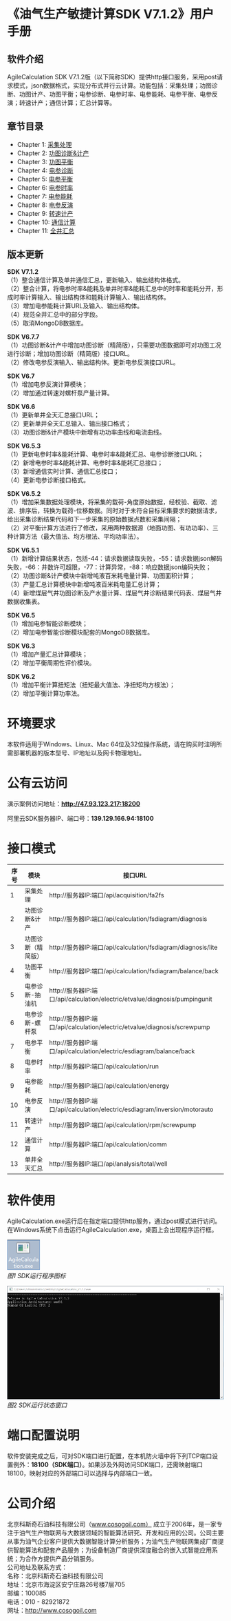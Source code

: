 # 《油气生产敏捷计算SDK V7.1.2》用户手册

## 软件介绍 

AgileCalculation SDK V7.1.2版（以下简称SDK）提供http接口服务，采用post请求模式，json数据格式，实现分布式并行云计算。功能包括：采集处理；功图诊断、功图计产、功图平衡；电参诊断、电参时率、电参能耗、电参平衡、电参反演；转速计产；通信计算；汇总计算等。

## 章节目录

* Chapter 1: [采集处理](https://github.com/cosog-chentr/acmd/blob/master/Chapter1/Chapter1.md)
* Chapter 2: [功图诊断&计产](https://github.com/cosog-chentr/acmd/blob/master/Chapter2/Chapter2.md)
* Chapter 3: [功图平衡](https://github.com/cosog-chentr/acmd/blob/master/Chapter3/Chapter3.md)
* Chapter 4: [电参诊断](https://github.com/cosog-chentr/acmd/blob/master/Chapter4/Chapter4.md)
* Chapter 5: [电参平衡](https://github.com/cosog-chentr/acmd/blob/master/Chapter5/Chapter5.md)
* Chapter 6: [电参时率](https://github.com/cosog-chentr/acmd/blob/master/Chapter6/Chapter6.md)
* Chapter 7: [电参能耗](https://github.com/cosog-chentr/acmd/blob/master/Chapter7/Chapter7.md)
* Chapter 8: [电参反演](https://github.com/cosog-chentr/acmd/blob/master/Chapter8/Chapter8.md)
* Chapter 9: [转速计产](https://github.com/cosog-chentr/acmd/blob/master/Chapter9/Chapter9.md)
* Chapter 10: [通信计算](https://github.com/cosog-chentr/acmd/blob/master/Chapter10/Chapter10.md)
* Chapter 11: [全井汇总](https://github.com/cosog-chentr/acmd/blob/master/Chapter11/Chapter11.md)

## 版本更新

**SDK V7.1.2**  
（1）整合通信计算及单井通信汇总，更新输入、输出结构体格式。  
（2）整合计算，将电参时率&能耗及单井时率&能耗汇总中的时率和能耗分开，形成时率计算输入、输出结构体和能耗计算输入、输出结构体。   
（3）增加电参能耗计算URL及输入、输出结构体。  
（4）规范全井汇总中的部分字段。  
（5）取消MongoDB数据库。  

**SDK V6.7.7**  
（1）功图诊断&计产中增加功图诊断（精简版），只需要功图数据即可对功图工况进行诊断；增加功图诊断（精简版）接口URL。  
（2）修改电参反演输入、输出结构体。更新电参反演接口URL。  

**SDK V6.7**  
（1）增加电参反演计算模块；  
（2）增加通过转速对螺杆泵产量计算。

**SDK V6.6**  
（1）更新单井全天汇总接口URL；  
（2）更新单井全天汇总输入、输出接口格式；  
（3）功图诊断&计产模块中新增有功功率曲线和电流曲线。

**SDK V6.5.3**  
（1）更新电参时率&能耗计算、电参时率&能耗汇总、电参诊断接口URL；  
（2）新增电参时率&能耗计算、电参时率&能耗汇总接口；  
（3）新增通信实时计算、通信汇总接口；  
（4）更新电参诊断接口格式。

**SDK V6.5.2**  
（1）增加采集数据处理模块，将采集的载荷-角度原始数据，经校验、截取、滤波、排序后，转换为载荷-位移数据。同时对于未符合目标采集要求的数据请求，给出采集诊断结果代码和下一步采集的原始数据点数和采集间隔；  
（2）对平衡计算方法进行了修改，采用两种数据源（地面功图、有功功率）、三种计算方法（最大值法、均方根法、平均功率法）。

**SDK V6.5.1**  
（1）新增计算结果状态，包括-44：请求数据读取失败，-55：请求数据json解码失败，-66：井数许可超限，-77：计算异常，-88：响应数据json编码失败；  
（2）功图诊断&计产模块中新增吨液百米耗电量计算、功图面积计算；  
（3）产量汇总计算模块中新增吨液百米耗电量汇总计算；  
（4）新增煤层气井功图诊断及产水量计算、煤层气井诊断结果代码表、煤层气井数据收集表。

**SDK V6.5**  
（1）增加电参智能诊断模块；  
（2）增加电参智能诊断模块配套的MongoDB数据库。

**SDK V6.3**  
（1）增加产量汇总计算模块；  
（2）增加平衡周期性评价模块。

**SDK V6.2**  
（1）增加平衡计算扭矩法（扭矩最大值法、净扭矩均方根法）；  
（2）增加平衡计算功率法。

# 环境要求

本软件适用于Windows、Linux、Mac 64位及32位操作系统，请在购买时注明所需部署机器的版本型号、IP地址以及网卡物理地址。

# 公有云访问

演示案例访问地址：**http://47.93.123.217:18200**

阿里云SDK服务器IP、端口号：**139.129.166.94:18100**

# 接口模式

| **序号** | **模块**           | **接口URL**                                |
|----------|--------------------|--------------------------------------------|
| 1        | 采集处理           | http://服务器IP:端口/api/acquisition/fa2fs |
| 2        | 功图诊断&计产      | http://服务器IP:端口/api/calculation/fsdiagram/diagnosis                     |
| 3        | 功图诊断（精简版） | http://服务器IP:端口/api/calculation/fsdiagram/diagnosis/lite                |
| 4        | 功图平衡           | http://服务器IP:端口/api/calculation/fsdiagram/balance/back                  |
| 5        | 电参诊断-抽油机    | http://服务器IP:端口/api/calculation/electric/etvalue/diagnosis/pumpingunit  |
| 6        | 电参诊断-螺杆泵    | http://服务器IP:端口/api/calculation/electric/etvalue/diagnosis/screwpump    |
| 7        | 电参平衡           | http://服务器IP:端口/api/calculation/electric/esdiagram/balance/back         |
| 8        | 电参时率           | http://服务器IP:端口/api/calculation/run   |
| 9        | 电参能耗           | http://服务器IP:端口/api/calculation/energy|
| 10       | 电参反演           | http://服务器IP:端口/api/calculation/electric/esdiagram/inversion/motorauto |
| 11       | 转速计产           | http://服务器IP:端口/api/calculation/rpm/screwpump                           |
| 12       | 通信计算           | http://服务器IP:端口/api/calculation/comm  |
| 13       | 单井全天汇总       | http://服务器IP:端口/api/analysis/total/well                                 |

# 软件使用

AgileCalculation.exe运行后在指定端口提供http服务，通过post模式进行访问。在Windows系统下点击运行AgileCalculation.exe，桌面上会出现程序运行框。

![](https://github.com/cosog-chentr/acmd/blob/master/Image/1.png?raw=true)  
*图1 SDK运行程序图标*

![](https://github.com/cosog-chentr/acmd/blob/master/Image/2.png?raw=true)  
*图2 SDK运行状态窗口*

# 端口配置说明

软件安装完成之后，可对SDK端口进行配置，在本机防火墙中将下列TCP端口设置例外：**18100（SDK端口）**。如果涉及外网访问SDK端口，还需映射端口18100，映射对应的外部端口可以选择与内部端口一致。  

# 公司介绍
北京科斯奇石油科技有限公司（www.cosogoil.com） 成立于2006年，是一家专注于油气生产物联网与大数据领域的智能算法研究、开发和应用的公司。公司主要从事为油气企业客户提供大数据智能计算分析服务；为油气生产物联网集成厂商提供智能算法和配套产品服务；为设备制造厂商提供深度融合的嵌入式智能应用系统；为合作方提供产品分销服务。  
公司地址及联系方式：  
名称：北京科斯奇石油科技有限公司  
地址：北京市海淀区安宁庄路26号楼7层705  
邮编：100085  
电话：010 - 82921872  
网址：http://www.cosogoil.com